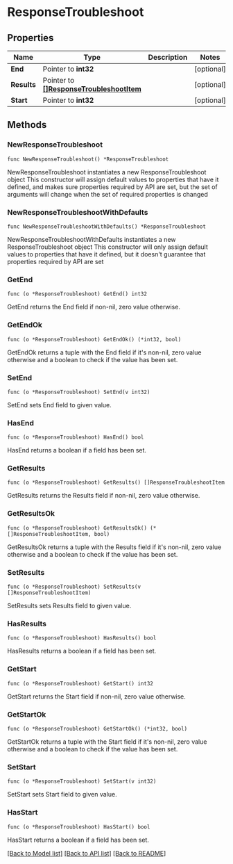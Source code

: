 # ResponseTroubleshoot

## Properties

Name | Type | Description | Notes
------------ | ------------- | ------------- | -------------
**End** | Pointer to **int32** |  | [optional] 
**Results** | Pointer to [**[]ResponseTroubleshootItem**](ResponseTroubleshootItem.md) |  | [optional] 
**Start** | Pointer to **int32** |  | [optional] 

## Methods

### NewResponseTroubleshoot

`func NewResponseTroubleshoot() *ResponseTroubleshoot`

NewResponseTroubleshoot instantiates a new ResponseTroubleshoot object
This constructor will assign default values to properties that have it defined,
and makes sure properties required by API are set, but the set of arguments
will change when the set of required properties is changed

### NewResponseTroubleshootWithDefaults

`func NewResponseTroubleshootWithDefaults() *ResponseTroubleshoot`

NewResponseTroubleshootWithDefaults instantiates a new ResponseTroubleshoot object
This constructor will only assign default values to properties that have it defined,
but it doesn't guarantee that properties required by API are set

### GetEnd

`func (o *ResponseTroubleshoot) GetEnd() int32`

GetEnd returns the End field if non-nil, zero value otherwise.

### GetEndOk

`func (o *ResponseTroubleshoot) GetEndOk() (*int32, bool)`

GetEndOk returns a tuple with the End field if it's non-nil, zero value otherwise
and a boolean to check if the value has been set.

### SetEnd

`func (o *ResponseTroubleshoot) SetEnd(v int32)`

SetEnd sets End field to given value.

### HasEnd

`func (o *ResponseTroubleshoot) HasEnd() bool`

HasEnd returns a boolean if a field has been set.

### GetResults

`func (o *ResponseTroubleshoot) GetResults() []ResponseTroubleshootItem`

GetResults returns the Results field if non-nil, zero value otherwise.

### GetResultsOk

`func (o *ResponseTroubleshoot) GetResultsOk() (*[]ResponseTroubleshootItem, bool)`

GetResultsOk returns a tuple with the Results field if it's non-nil, zero value otherwise
and a boolean to check if the value has been set.

### SetResults

`func (o *ResponseTroubleshoot) SetResults(v []ResponseTroubleshootItem)`

SetResults sets Results field to given value.

### HasResults

`func (o *ResponseTroubleshoot) HasResults() bool`

HasResults returns a boolean if a field has been set.

### GetStart

`func (o *ResponseTroubleshoot) GetStart() int32`

GetStart returns the Start field if non-nil, zero value otherwise.

### GetStartOk

`func (o *ResponseTroubleshoot) GetStartOk() (*int32, bool)`

GetStartOk returns a tuple with the Start field if it's non-nil, zero value otherwise
and a boolean to check if the value has been set.

### SetStart

`func (o *ResponseTroubleshoot) SetStart(v int32)`

SetStart sets Start field to given value.

### HasStart

`func (o *ResponseTroubleshoot) HasStart() bool`

HasStart returns a boolean if a field has been set.


[[Back to Model list]](../README.md#documentation-for-models) [[Back to API list]](../README.md#documentation-for-api-endpoints) [[Back to README]](../README.md)


